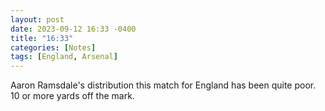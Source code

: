 ```yaml
---
layout: post
date: 2023-09-12 16:33 -0400
title: "16:33"
categories: [Notes]
tags: [England, Arsenal]
---
```


Aaron Ramsdale's distribution this match for England has been quite poor. 10 or more yards off the mark.

